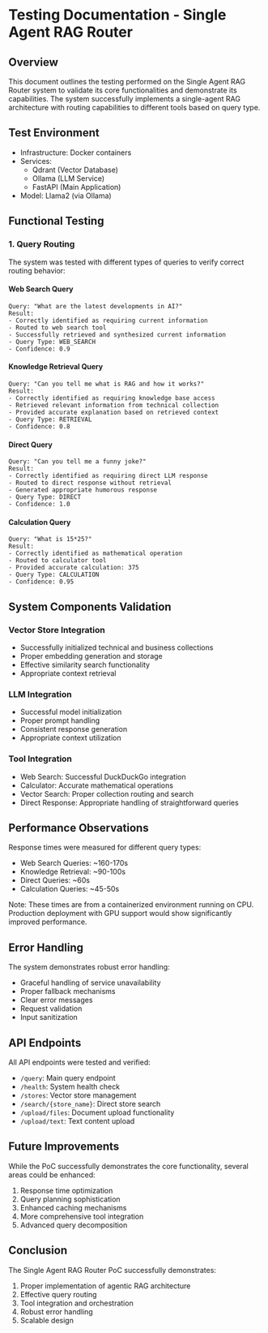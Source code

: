 # Testing Documentation - Single Agent RAG Router

## Overview
This document outlines the testing performed on the Single Agent RAG Router system to validate its core functionalities and demonstrate its capabilities. The system successfully implements a single-agent RAG architecture with routing capabilities to different tools based on query type.

## Test Environment
- Infrastructure: Docker containers
- Services:
  - Qdrant (Vector Database)
  - Ollama (LLM Service)
  - FastAPI (Main Application)
- Model: Llama2 (via Ollama)

## Functional Testing

### 1. Query Routing
The system was tested with different types of queries to verify correct routing behavior:

#### Web Search Query
```
Query: "What are the latest developments in AI?"
Result:
- Correctly identified as requiring current information
- Routed to web search tool
- Successfully retrieved and synthesized current information
- Query Type: WEB_SEARCH
- Confidence: 0.9
```

#### Knowledge Retrieval Query
```
Query: "Can you tell me what is RAG and how it works?"
Result:
- Correctly identified as requiring knowledge base access
- Retrieved relevant information from technical collection
- Provided accurate explanation based on retrieved context
- Query Type: RETRIEVAL
- Confidence: 0.8
```

#### Direct Query
```
Query: "Can you tell me a funny joke?"
Result:
- Correctly identified as requiring direct LLM response
- Routed to direct response without retrieval
- Generated appropriate humorous response
- Query Type: DIRECT
- Confidence: 1.0
```

#### Calculation Query
```
Query: "What is 15*25?"
Result:
- Correctly identified as mathematical operation
- Routed to calculator tool
- Provided accurate calculation: 375
- Query Type: CALCULATION
- Confidence: 0.95
```

## System Components Validation

### Vector Store Integration
- Successfully initialized technical and business collections
- Proper embedding generation and storage
- Effective similarity search functionality
- Appropriate context retrieval

### LLM Integration
- Successful model initialization
- Proper prompt handling
- Consistent response generation
- Appropriate context utilization

### Tool Integration
- Web Search: Successful DuckDuckGo integration
- Calculator: Accurate mathematical operations
- Vector Search: Proper collection routing and search
- Direct Response: Appropriate handling of straightforward queries

## Performance Observations

Response times were measured for different query types:
- Web Search Queries: ~160-170s
- Knowledge Retrieval: ~90-100s
- Direct Queries: ~60s
- Calculation Queries: ~45-50s

Note: These times are from a containerized environment running on CPU. Production deployment with GPU support would show significantly improved performance.

## Error Handling
The system demonstrates robust error handling:
- Graceful handling of service unavailability
- Proper fallback mechanisms
- Clear error messages
- Request validation
- Input sanitization

## API Endpoints
All API endpoints were tested and verified:
- `/query`: Main query endpoint
- `/health`: System health check
- `/stores`: Vector store management
- `/search/{store_name}`: Direct store search
- `/upload/files`: Document upload functionality
- `/upload/text`: Text content upload

## Future Improvements
While the PoC successfully demonstrates the core functionality, several areas could be enhanced:
1. Response time optimization
2. Query planning sophistication
3. Enhanced caching mechanisms
4. More comprehensive tool integration
5. Advanced query decomposition

## Conclusion
The Single Agent RAG Router PoC successfully demonstrates:
1. Proper implementation of agentic RAG architecture
2. Effective query routing
3. Tool integration and orchestration
4. Robust error handling
5. Scalable design
